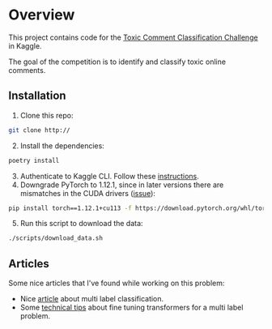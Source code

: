 # Overview
This project contains code for the [Toxic Comment Classification Challenge
](https://www.kaggle.com/c/jigsaw-toxic-comment-classification-challenge) in Kaggle.

The goal of the competition is to identify and classify toxic online comments.

## Installation
1. Clone this repo:
```bash
git clone http://
```
2. Install the dependencies:
```bash
poetry install
```
3. Authenticate to Kaggle CLI. Follow these [instructions](https://github.com/Kaggle/kaggle-api#api-credentials).
4. Downgrade PyTorch to 1.12.1, since in later versions there are mismatches in the CUDA drivers ([issue](https://github.com/pytorch/pytorch/issues/51080#issuecomment-780021794)):
```bash
pip install torch==1.12.1+cu113 -f https://download.pytorch.org/whl/torch_stable.html
```
5. Run this script to download the data:
```bash
./scripts/download_data.sh
```

## Articles

Some nice articles that I've found while working on this problem:

* Nice [article](https://towardsdatascience.com/evaluating-multi-label-classifiers-a31be83da6ea) about multi label classification.
* Some [technical tips](https://www.alexanderjunge.net/blog/til-multi-label-automodelforsequenceclassification/) about fine tuning transformers for a multi label problem.